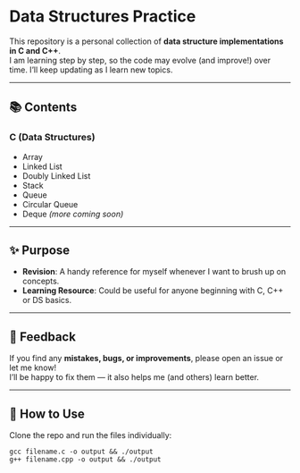 # Data Structures Practice

This repository is a personal collection of **data structure implementations in C and C++**.  
I am learning step by step, so the code may evolve (and improve!) over time.
I’ll keep updating as I learn new topics. 

---

## 📚 Contents

### C (Data Structures)
- Array
- Linked List
- Doubly Linked List
- Stack
- Queue
- Circular Queue
- Deque
*(more coming soon)*

---

## ✨ Purpose
- **Revision**: A handy reference for myself whenever I want to brush up on concepts.  
- **Learning Resource**: Could be useful for anyone beginning with C, C++ or DS basics.  

--- 

## 🚨 Feedback
If you find any **mistakes, bugs, or improvements**, please open an issue or let me know!  
I’ll be happy to fix them — it also helps me (and others) learn better.  

---

## 🔗 How to Use
Clone the repo and run the files individually:
```
gcc filename.c -o output && ./output
g++ filename.cpp -o output && ./output
```
